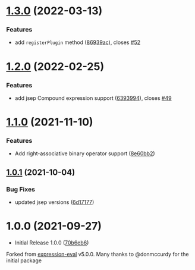 # [1.3.0](https://github.com/6utt3rfly/jse-eval/compare/v1.2.0...v1.3.0) (2022-03-13)


### Features

* add `registerPlugin` method ([86939ac](https://github.com/6utt3rfly/jse-eval/commit/86939acacc3b60acaeece6941583c2e5600ede67)), closes [#52](https://github.com/6utt3rfly/jse-eval/issues/52)

# [1.2.0](https://github.com/6utt3rfly/jse-eval/compare/v1.1.0...v1.2.0) (2022-02-25)


### Features

* add jsep Compound expression support ([6393994](https://github.com/6utt3rfly/jse-eval/commit/6393994212375f9c25df57a23437811541426fd4)), closes [#49](https://github.com/6utt3rfly/jse-eval/issues/49)

# [1.1.0](https://github.com/6utt3rfly/jse-eval/compare/v1.0.1...v1.1.0) (2021-11-10)


### Features

* Add right-associative binary operator support ([8e60bb2](https://github.com/6utt3rfly/jse-eval/commit/8e60bb2da844dd8586beffbb302d3c36ab03189a))

## [1.0.1](https://github.com/6utt3rfly/jse-eval/compare/v1.0.0...v1.0.1) (2021-10-04)


### Bug Fixes

* updated jsep versions ([6d17177](https://github.com/6utt3rfly/jse-eval/commit/6d17177c9b2b63ae12a299d717e82b04df42fd2b))

# 1.0.0 (2021-09-27)

* Initial Release 1.0.0 ([70b6eb6](https://github.com/6utt3rfly/jse-eval/commit/70b6eb610d5b8c8a4bcda336ac37c555f6d84c49))

Forked from [expression-eval](https://github.com/donmccurdy/expression-eval]) v5.0.0. Many thanks to @donmccurdy for the initial package
